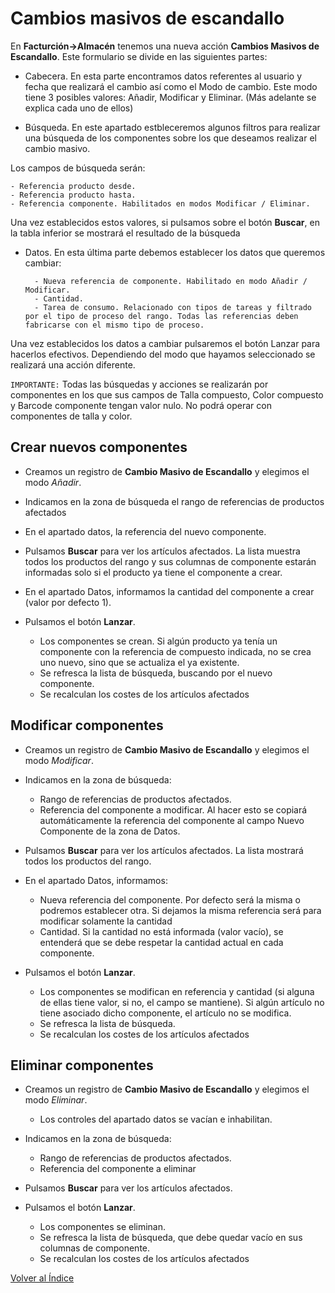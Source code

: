 # Cambios masivos de escandallo

En **Facturción->Almacén** tenemos una nueva acción **Cambios Masivos de Escandallo**. Este formulario se divide en las siguientes partes:

+ Cabecera. En esta parte encontramos datos referentes al usuario y fecha que realizará el cambio así como el Modo de cambio. Este modo tiene 3 posibles valores: Añadir, Modificar y Eliminar. (Más adelante se explica cada uno de ellos)
    
+ Búsqueda. En este apartado estbleceremos algunos filtros para realizar una búsqueda de los componentes sobre los que deseamos realizar el cambio masivo.

Los campos de búsqueda serán:

    - Referencia producto desde.
    - Referencia producto hasta.
    - Referencia componente. Habilitados en modos Modificar / Eliminar.
Una vez establecidos estos valores, si pulsamos sobre el botón **Buscar**, en la tabla inferior se mostrará el resultado de la búsqueda

+ Datos. En esta última parte debemos establecer los datos que queremos cambiar: 

        - Nueva referencia de componente. Habilitado en modo Añadir / Modificar.
        - Cantidad.
        - Tarea de consumo. Relacionado con tipos de tareas y filtrado por el tipo de proceso del rango. Todas las referencias deben fabricarse con el mismo tipo de proceso.

Una vez establecidos los datos a cambiar pulsaremos el botón Lanzar para hacerlos efectivos. Dependiendo del modo que hayamos seleccionado se realizará una acción diferente.

`IMPORTANTE:` Todas las búsquedas y acciones se realizarán por componentes en los que sus campos de Talla compuesto, Color compuesto y Barcode componente tengan valor nulo. No podrá operar con componentes de talla y color.

## Crear nuevos componentes
+ Creamos un registro de **Cambio Masivo de Escandallo** y elegimos el modo _Añadir_.

+ Indicamos en la zona de búsqueda el rango de referencias de productos afectados
+ En el apartado datos, la referencia del nuevo componente.

+ Pulsamos **Buscar** para ver los artículos afectados. La lista muestra todos los productos del rango y sus columnas de componente estarán informadas solo si el producto ya tiene el componente a crear.

+ En el apartado Datos, informamos la cantidad del componente a crear (valor por defecto 1).

+ Pulsamos el botón **Lanzar**.
    + Los componentes se crean. Si algún producto ya tenía un componente con la referencia de compuesto indicada, no se crea uno nuevo, sino que se actualiza el ya existente.
    + Se refresca la lista de búsqueda, buscando por el nuevo componente.
    + Se recalculan los costes de los artículos afectados

## Modificar componentes
+ Creamos un registro de **Cambio Masivo de Escandallo** y elegimos el modo _Modificar_.
+ Indicamos en la zona de búsqueda:
    + Rango de referencias de productos afectados.
    + Referencia del componente a modificar. Al hacer esto se copiará automáticamente la referencia del componente al campo Nuevo Componente de la zona de Datos.

+ Pulsamos **Buscar** para ver los artículos afectados. La lista mostrará todos los productos del rango.

+ En el apartado Datos, informamos:
    + Nueva referencia del componente. Por defecto será la misma o podremos establecer otra. Si dejamos la misma referencia será para modificar solamente la cantidad
    + Cantidad. Si la cantidad no está informada (valor vacío), se entenderá que se debe respetar la cantidad actual en cada componente. 

+ Pulsamos el botón **Lanzar**.
    + Los componentes se modifican en referencia y cantidad (si alguna de ellas tiene valor, si no, el campo se mantiene). Si algún artículo no tiene asociado dicho componente, el artículo no se modifica.
    + Se refresca la lista de búsqueda.
    + Se recalculan los costes de los artículos afectados

## Eliminar componentes
+ Creamos un registro de **Cambio Masivo de Escandallo** y elegimos el modo _Eliminar_.
    + Los controles del apartado datos se vacían e inhabilitan.

+ Indicamos en la zona de búsqueda:
    + Rango de referencias de productos afectados.
    + Referencia del componente a eliminar
+ Pulsamos **Buscar** para ver los artículos afectados.
+ Pulsamos el botón **Lanzar**.
    + Los componentes se eliminan.
    + Se refresca la lista de búsqueda, que debe quedar vacío en sus columnas de componente.
    + Se recalculan los costes de los artículos afectados

[Volver al Índice](../index.md)